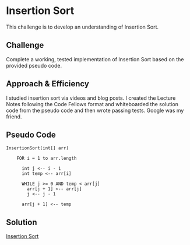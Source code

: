 # Insertion Sort
This challenge is to develop an understanding of Insertion Sort.

## Challenge
Complete a working, tested implementation of Insertion Sort based on the provided pseudo code. 

## Approach & Efficiency
I studied insertion sort via videos and blog posts. I created the Lecture Notes following the Code Fellows format and whiteboarded the solution code from the pseudo code and then wrote passing tests. Google was my friend.

## Pseudo Code
```  
InsertionSort(int[] arr)
  
    FOR i = 1 to arr.length
    
      int j <-- i - 1
      int temp <-- arr[i]
      
      WHILE j >= 0 AND temp < arr[j]
        arr[j + 1] <-- arr[j]
        j <-- j - 1
        
      arr[j + 1] <-- temp
```
## Solution

[Insertion Sort](./assets/insertionSortVisual.jpg)